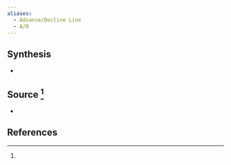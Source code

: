 ```yaml
---
aliases:
  - Advance/Decline Line
  - A/D
---
```

## Synthesis
- 
## Source [^1]
- 
## References

[^1]: